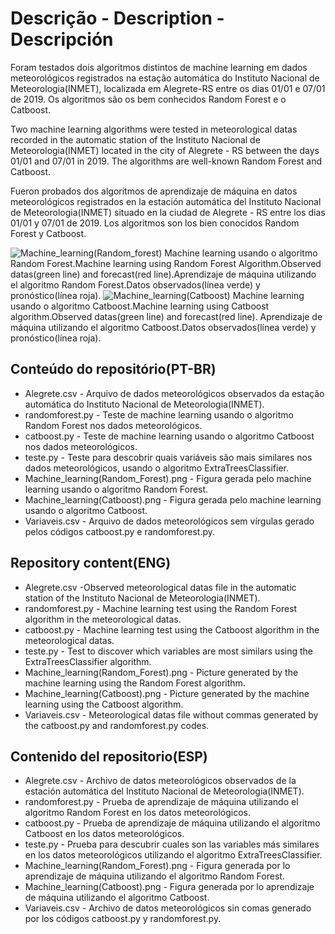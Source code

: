 # Descrição - Description - Descripción
Foram testados dois algoritmos distintos de machine learning em dados meteorológicos registrados na estação automática do Instituto Nacional de Meteorologia(INMET), localizada em Alegrete-RS entre os dias 01/01 e 07/01 de 2019. Os algoritmos são os bem conhecidos Random Forest e o Catboost.

Two machine learning algorithms were tested in meteorological datas recorded in the automatic station of the Instituto Nacional de Meteorologia(INMET) located in the city of Alegrete - RS between the days 01/01 and 07/01 in 2019. The algorithms are well-known Random Forest and Catboost.  

Fueron probados dos algoritmos de aprendizaje de máquina en datos meteorológicos registrados en la estación automática del Instituto Nacional de Meteorologia(INMET) situado en la ciudad de Alegrete - RS entre los dias 01/01 y 07/01 de 2019. Los algoritmos son los bien conocidos Random Forest y Catboost. 

![Machine_learning(Random_forest)](https://user-images.githubusercontent.com/80546143/155857811-93f76264-08f0-4e40-a95a-0752ba7ac2f6.png)
Machine learning usando o algoritmo Random Forest.Machine learning using Random Forest Algorithm.Observed datas(green line) and forecast(red line).Aprendizaje de máquina utilizando el algoritmo Random Forest.Datos observados(línea verde) y pronóstico(línea roja). 
![Machine_learning(Catboost)](https://user-images.githubusercontent.com/80546143/155857869-a36c6764-7591-4012-be46-874067ab051a.png)
Machine learning usando o algoritmo Catboost.Machine learning using Catboost algorithm.Observed datas(green line) and forecast(red line). Aprendizaje de máquina utilizando el algoritmo Catboost.Datos observados(línea verde) y pronóstico(línea roja).

## Conteúdo do repositório(PT-BR)
+ Alegrete.csv - Arquivo de dados meteorológicos observados da estação automática do Instituto Nacional de Meteorologia(INMET).
+ randomforest.py - Teste de machine learning usando o algoritmo Random Forest nos dados meteorológicos.
+ catboost.py - Teste de machine learning usando o algoritmo Catboost nos dados meteorológicos.
+ teste.py - Teste para descobrir quais variáveis são mais similares nos dados meteorológicos, usando o algoritmo ExtraTreesClassifier.
+ Machine_learning(Random_Forest).png - Figura gerada pelo machine learning usando o algoritmo Random Forest.
+ Machine_learning(Catboost).png - Figura gerada pelo machine learning usando o algoritmo Catboost.
+ Variaveis.csv - Arquivo de dados meteorológicos sem vírgulas gerado pelos códigos catboost.py e randomforest.py.

## Repository content(ENG)
+ Alegrete.csv -Observed meteorological datas file in the automatic station of the Instituto Nacional de Meteorologia(INMET).
+ randomforest.py - Machine learning test using the Random Forest algorithm in the meteorological datas.
+ catboost.py - Machine learning test using the Catboost algorithm in the meteorological datas.
+ teste.py - Test to discover which variables are most similars using the ExtraTreesClassifier algorithm.
+ Machine_learning(Random_Forest).png - Picture generated by the machine learning using the Random Forest algorithm.
+ Machine_learning(Catboost).png - Picture generated by the machine learning using the Catboost algorithm.
+ Variaveis.csv - Meteorological datas file without commas generated by the catboost.py and randomforest.py codes.

## Contenido del repositorio(ESP)
+ Alegrete.csv - Archivo de datos meteorológicos observados de la estación automática del Instituto Nacional de Meteorologia(INMET).
+ randomforest.py - Prueba de aprendizaje de máquina utilizando el algoritmo Random Forest en los datos meteorológicos.
+ catboost.py - Prueba de aprendizaje de máquina utilizando el algoritmo Catboost en los datos meteorológicos.
+ teste.py - Prueba para descubrir cuales son las variables más similares en los datos meteorológicos utilizando el algoritmo ExtraTreesClassifier.
+ Machine_learning(Random_Forest).png - Figura generada por lo aprendizaje de máquina utilizando el algoritmo Random Forest.
+ Machine_learning(Catboost).png - Figura generada por lo aprendizaje de máquina utilizando el algoritmo Catboost.
+ Variaveis.csv - Archivo de datos meteorológicos sin comas generado por los códigos catboost.py y randomforest.py.

